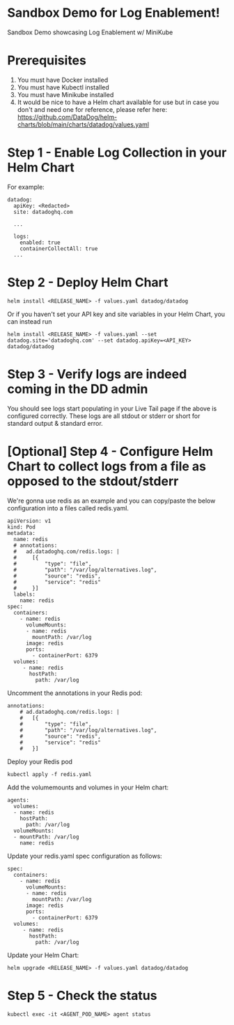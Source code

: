 # Sandbox Demo for Log Enablement!
Sandbox Demo showcasing Log Enablement w/ MiniKube

# Prerequisites
1. You must have Docker installed
2. You must have Kubectl installed
3. You must have Minikube installed 
4. It would be nice to have a Helm chart available for use but in case you don't and need one for reference, please refer here: https://github.com/DataDog/helm-charts/blob/main/charts/datadog/values.yaml 


# Step 1 - Enable Log Collection in your Helm Chart
For example:
``` 
datadog:
  apiKey: <Redacted>
  site: datadoghq.com
  
  ...
  
  logs:
    enabled: true
    containerCollectAll: true
  ...
```

# Step 2 - Deploy Helm Chart
```
helm install <RELEASE_NAME> -f values.yaml datadog/datadog
```
Or if you haven't set your API key and site variables in your Helm Chart, you can instead run 
```
helm install <RELEASE_NAME> -f values.yaml --set datadog.site='datadoghq.com' --set datadog.apiKey=<API_KEY> datadog/datadog
```

# Step 3 - Verify logs are indeed coming in the DD admin
You should see logs start populating in your Live Tail page if the above is configured correctly.
These logs are all stdout or stderr or short for standard output & standard error.

# [Optional] Step 4 - Configure Helm Chart to collect logs from a file as opposed to the stdout/stderr
We're gonna use redis as an example and you can copy/paste the below configuration into a files called redis.yaml. 
```
apiVersion: v1
kind: Pod
metadata:
  name: redis   
  # annotations:
  #   ad.datadoghq.com/redis.logs: |
  #     [{
  #         "type": "file",
  #         "path": "/var/log/alternatives.log",
  #         "source": "redis",
  #         "service": "redis"
  #     }]    
  labels:
    name: redis
spec:
  containers:
    - name: redis
      volumeMounts:
      - name: redis
        mountPath: /var/log
      image: redis
      ports:
        - containerPort: 6379
  volumes:
     - name: redis
       hostPath:
         path: /var/log
 ```




Uncomment the annotations in your Redis pod:
```
annotations:
    # ad.datadoghq.com/redis.logs: |
    #   [{
    #       "type": "file",
    #       "path": "/var/log/alternatives.log",
    #       "source": "redis",
    #       "service": "redis"
    #   }]    
```

Deploy your Redis pod
```
kubectl apply -f redis.yaml
```

Add the volumemounts and volumes in your Helm chart:
```
agents:
  volumes:
  - name: redis
    hostPath:
      path: /var/log
  volumeMounts:
  - mountPath: /var/log
    name: redis
```

Update your redis.yaml spec configuration as follows:
```
spec:
  containers:
    - name: redis
      volumeMounts:
      - name: redis
        mountPath: /var/log
      image: redis
      ports:
        - containerPort: 6379
  volumes:
     - name: redis
       hostPath:
         path: /var/log
```
Update your Helm Chart:
```
helm upgrade <RELEASE_NAME> -f values.yaml datadog/datadog
```

# Step 5 - Check the status
```
kubectl exec -it <AGENT_POD_NAME> agent status
```
